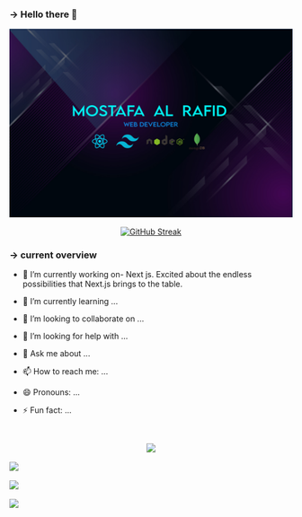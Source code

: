 ### -> Hello there 👋

<img src="https://raw.githubusercontent.com/Rafid46/Rafid46/main/cover%202.jpg">

<p align="center">
<a href="https://git.io/streak-stats"><img src="https://github-readme-streak-stats.herokuapp.com?user=Rafid46&theme=tokyonight&border_radius=5.8&card_width=469" alt="GitHub Streak" /></a>
</p>

### -> current overview

- 🔭 I’m currently working on- Next js. Excited about the endless possibilities that Next.js brings to the table.

- 🌱 I’m currently learning ...
- 👯 I’m looking to collaborate on ...
- 🤔 I’m looking for help with ...
- 💬 Ask me about ...
- 📫 How to reach me: ...
- 😄 Pronouns: ...
- ⚡ Fun fact: ...
</br>
<p align="center">
  <a href="https://skillicons.dev">
    <img src="https://skillicons.dev/icons?i=react,tailwind,nodejs,mongo,html,js,css,express,firebase,git" />
  </a>
</p>

![](https://github-readme-stats.vercel.app/api?username=Rafid46&show_icons=true&theme=2077)

![](https://github-profile-summary-cards.vercel.app/api/cards/profile-details?username=Rafid46&theme=2077)

![](https://github-profile-summary-cards.vercel.app/api/cards/stats?username=Rafid46&theme=monokai)
